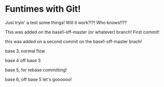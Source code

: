 # Funtimes with Git!

Just tryin' a test some things! Will it work?!?! Who knows!!??

This was added on the base1-off-master (or whatever) branch! First commit!

this was added on a second commit on the base1-off-master brach!

base 3, normal flow

base 4 off base 3

base 5, for rebase committing!

base 6, off base 5 let's goooooo!
